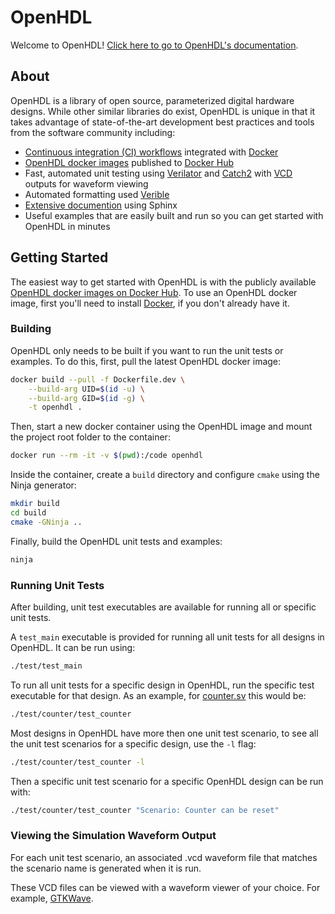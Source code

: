 [DOCS]: https://openhdl.readthedocs.io/en/latest/
[CI]: https://github.com/bensampson5/openhdl/actions
[VERIBLE]: https://github.com/google/verible
[VERILATOR]: https://github.com/verilator/verilator
[CATCH2]: https://github.com/catchorg/Catch2
[DOCKER]: https://www.docker.com/
[DOCKER_HUB]: https://hub.docker.com/
[OPENHDL_DOCKER_HUB]: https://hub.docker.com/repository/docker/bensampson5/openhdl
[SPHINX]: https://www.sphinx-doc.org/en/master/
[VCD]: https://en.wikipedia.org/wiki/Value_change_dump
[GTKWAVE]: http://gtkwave.sourceforge.net/
# OpenHDL
Welcome to OpenHDL! [Click here to go to OpenHDL's documentation][DOCS].

## About

OpenHDL is a library of open source, parameterized digital hardware designs. While other similar libraries do exist,
OpenHDL is unique in that it takes advantage of state-of-the-art development best practices and tools from the software community including:
- [Continuous integration (CI) workflows][CI] integrated with [Docker][DOCKER]
- [OpenHDL docker images][OPENHDL_DOCKER_HUB] published to [Docker Hub][DOCKER_HUB]
- Fast, automated unit testing using [Verilator][VERILATOR] and [Catch2][CATCH2] with [VCD][VCD] outputs for waveform viewing
- Automated formatting used [Verible][VERIBLE]
- [Extensive documention][DOCS] using Sphinx
- Useful examples that are easily built and run so you can get started with OpenHDL in minutes

## Getting Started

The easiest way to get started with OpenHDL is with the publicly available [OpenHDL docker images on Docker Hub][OPENHDL_DOCKER_HUB]. To use an OpenHDL docker image, first you'll need to install [Docker](https://www.docker.com/get-started), if you don't already have it.

### Building

OpenHDL only needs to be built if you want to run the unit tests or examples. To do this, first, pull the latest OpenHDL docker image:

```bash
docker build --pull -f Dockerfile.dev \
    --build-arg UID=$(id -u) \
    --build-arg GID=$(id -g) \
    -t openhdl .
```

Then, start a new docker container using the OpenHDL image and mount the project root folder to the container:

```bash
docker run --rm -it -v $(pwd):/code openhdl
```

Inside the container, create a `build` directory and configure `cmake` using the Ninja generator:

```bash
mkdir build
cd build
cmake -GNinja ..
```

Finally, build the OpenHDL unit tests and examples:
```bash
ninja
```

### Running Unit Tests

After building, unit test executables are available for running all or specific unit tests.

A `test_main` executable is provided for running all unit tests for all designs in OpenHDL. It can be run using:

```bash
./test/test_main
```

To run all unit tests for a specific design in OpenHDL, run the specific test executable for that design. As an example, for [counter.sv](https://github.com/bensampson5/openhdl/blob/main/src/counter/counter.sv) this would be:

```bash
./test/counter/test_counter
```

Most designs in OpenHDL have more then one unit test scenario, to see all the unit test scenarios for a specific design, use the `-l` flag:

```bash
./test/counter/test_counter -l
```

Then a specific unit test scenario for a specific OpenHDL design can be run with:

```bash
./test/counter/test_counter "Scenario: Counter can be reset"
```

### Viewing the Simulation Waveform Output

For each unit test scenario, an associated .vcd waveform file that matches the scenario name is generated when it is run.

These VCD files can be viewed with a waveform viewer of your choice. For example, [GTKWave][GTKWAVE].